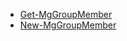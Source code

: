 * [Get-MgGroupMember](https://docs.microsoft.com/powershell/module/microsoft.graph.groups/get-mggroupmember?view=graph-powershell-1.0)
* [New-MgGroupMember](https://docs.microsoft.com/powershell/module/microsoft.graph.groups/new-mggroupmember?view=graph-powershell-1.0)